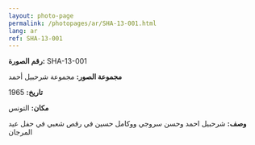 ```yaml
---
layout: photo-page
permalink: /photopages/ar/SHA-13-001.html
lang: ar
ref: SHA-13-001
---
```


**رقم الصورة:** SHA-13-001

**مجموعة الصور:** مجموعة شرحبيل أحمد

**تاريخ:** 1965

**مكان:** التونس

**وصف:** شرحبيل احمد وحسن سروجي ووكامل حسين في رقص شعبي في حفل عيد المرجان
